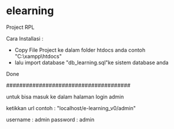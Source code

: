 # elearning
Project RPL

Cara Installasi :
- Copy File Project ke dalam folder htdocs anda
contoh "C:\xampp\htdocs\"
- lalu import database "db_learning.sql"ke sistem database anda

Done

######################################

untuk bisa masuk ke dalam halaman login admin

ketikkan url contoh : "localhost/e-learning_v0/admin"

username : admin
password : admin
